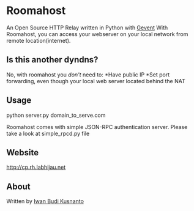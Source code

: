 Roomahost
========
An Open Source HTTP Relay written in Python with [Gevent](http://www.gevent.org)
With Roomahost, you can access your webserver on your local network from remote location(internet).


Is this another dyndns?
----------------------
No, with roomahost you _don't_ need to:
*Have public IP
*Set port forwarding, even though your local web server located behind the NAT


Usage
-----
python server.py domain_to_serve.com

Roomahost comes with simple JSON-RPC authentication server.
Please take a look at simple_rpcd.py file

Website
-------
http://cp.rh.labhijau.net


About
-----
Written by [Iwan Budi Kusnanto](http://ibk.labhijau.net)
